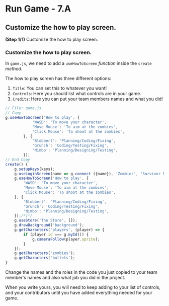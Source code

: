 # Run Game - 7.A

## Customize the how to play screen.

**(Step 1/1)** Customize the how to play screen.

### Customize the how to play screen.

In `game.js`, we need to add a `useHowToScreen` _function_ inside the `create` _method_.

The how to play screen has three different options:

1. `Title`: You can set this to whatever you want!
2. `Controls`: Here you should list what controls are in your game.
3. `Credits`: Here you can put your team members names and what you did!

``` javascript
// File: game.js
// Copy
g.useHowToScreen('How to play', {
			'WASD': 'To move your character',
			'Move Mouse': 'To aim at the zombies',
			'Click Mouse': 'To shoot at the zombies',
		}, {
			'Blobbert': 'Planning/Coding/Fixing',
			'Grunch': 'Coding/Testing/Fixing',
			'Nimbo': 'Planning/Designing/Testing',
		});
// End Copy
create() {
	g.setupKeys(keys);
	g.useLoginScreen(name => g.connect ({name}), 'Zombies', 'Survivor Name', 'Start!');/*[*/
	g.useHowToScreen('How to play', {
		'WASD': 'To move your character',
		'Move Mouse': 'To aim at the zombies',
		'Click Mouse': 'To shoot at the zombies',
	}, {
		'Blobbert': 'Planning/Coding/Fixing',
		'Grunch': 'Coding/Testing/Fixing',
		'Nimbo': 'Planning/Designing/Testing',
	});/*]*/
	g.useStore('The Store', []);
	g.drawBackground('background');
	g.getCharacters('players', (player) => {
		if (player.id === g.myId()) {
			g.cameraFollow(player.sprite);
		}
	});
	g.getCharacters('zombies');
	g.getCharacters('bullets');
}
```

Change the names and the roles in the code you just copied to your team member's names and also what job you did in the project.

When you write yours, you will need to keep adding to your list of controls, and your contributors until you have added everything needed for your game.
